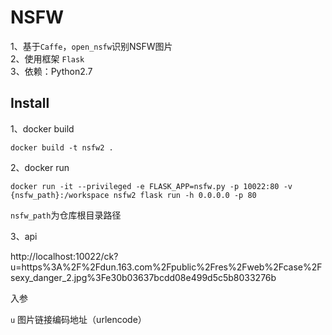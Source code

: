 # NSFW

1、基于`Caffe`，`open_nsfw`识别NSFW图片  
2、使用框架 `Flask`  
3、依赖：Python2.7

## Install

1、docker build

```
docker build -t nsfw2 .
```

2、docker run

```
docker run -it --privileged -e FLASK_APP=nsfw.py -p 10022:80 -v {nsfw_path}:/workspace nsfw2 flask run -h 0.0.0.0 -p 80
```

`nsfw_path`为仓库根目录路径

3、api


http://localhost:10022/ck?u=https%3A%2F%2Fdun.163.com%2Fpublic%2Fres%2Fweb%2Fcase%2Fsexy_danger_2.jpg%3Fe30b03637bcdd08e499d5c5b8033276b

入参

`u` 图片链接编码地址（urlencode）